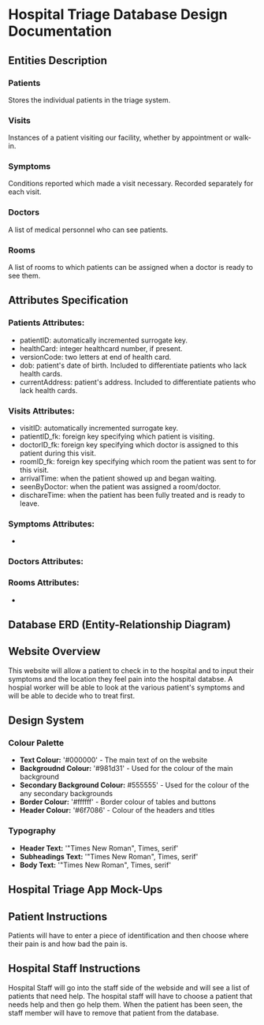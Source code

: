 # Hospital Triage Database Design Documentation

## Entities Description

### Patients
Stores the individual patients in the triage system.

### Visits
Instances of a patient visiting our facility, whether by appointment or walk-in.

### Symptoms
Conditions reported which made a visit necessary. Recorded separately for each visit.

### Doctors
A list of medical personnel who can see patients.

### Rooms
A list of rooms to which patients can be assigned when a doctor is ready to see them.

## Attributes Specification

### Patients Attributes:
- patientID: automatically incremented surrogate key.
- healthCard: integer healthcard number, if present.
- versionCode: two letters at end of health card.
- dob: patient's date of birth. Included to differentiate patients who lack health cards.
- currentAddress: patient's address. Included to differentiate patients who lack health cards.

### Visits Attributes:
- visitID: automatically incremented surrogate key.
- patientID_fk: foreign key specifying which patient is visiting.
- doctorID_fk: foreign key specifying which doctor is assigned to this patient during this visit.
- roomID_fk: foreign key specifying which room the patient was sent to for this visit.
- arrivalTime: when the patient showed up and began waiting.
- seenByDoctor: when the patient was assigned a room/doctor.
- dischareTime: when the patient has been fully treated and is ready to leave.

### Symptoms Attributes:
-

### Doctors Attributes:

### Rooms Attributes:
-

## Database ERD (Entity-Relationship Diagram)
<!-- ![Database Schema](schema.png) -->

## Website Overview
This website will allow a patient to check in to the hospital and to input their symptoms and the location they feel pain into the hospital databse. A hospial worker will be able to look at the various patient's symptoms and will be able to decide who to treat first. 

## Design System

### Colour Palette
  -   **Text Colour:** '#000000' - The main text of on the website 
  -   **Backgroudnd Colour:** '#981d31' - Used for the colour of the main background 
  -   **Secondary Background Colour:** #555555' - Used for the colour of the any secondary backgrounds
  -   **Border Colour:** '#ffffff' - Border colour of tables and buttons
  -   **Header Colour:** '#6f7086' - Colour of the headers and titles
    
### Typography
- **Header Text:** '"Times New Roman", Times, serif'
- **Subheadings Text:** '"Times New Roman", Times, serif'
- **Body Text:** '"Times New Roman", Times, serif'

## Hospital Triage App Mock-Ups

## Patient Instructions
Patients will have to enter a piece of identification and then choose where their pain is and how bad the pain is. 

## Hospital Staff Instructions
Hospital Staff will go into the staff side of the webside and will see a list of patients that need help. The hospital staff will have to choose a patient that needs help and then go help them. When the patient has been seen, the staff member will have to remove that patient from the database. 

